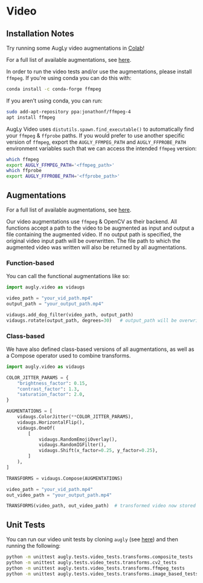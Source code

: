 # Video

## Installation Notes

Try running some AugLy video augmentations in [Colab](https://colab.research.google.com/github/facebookresearch/AugLy/blob/main/examples/AugLy_video.ipynb)!

For a full list of available augmentations, see [here](__init__.py).

In order to run the video tests and/or use the augmentations, please install `ffmpeg`. If you're using conda you can do this with:
```bash
conda install -c conda-forge ffmpeg
```

If you aren't using conda, you can run:
```bash
sudo add-apt-repository ppa:jonathonf/ffmpeg-4
apt install ffmpeg
```

AugLy Video uses `distutils.spawn.find_executable()` to automatically find your `ffmpeg` & `ffprobe` paths. If you would prefer to use another specific version of `ffmpeg`, export the `AUGLY_FFMPEG_PATH` and `AUGLY_FFPROBE_PATH` environment variables such that we can access the intended `ffmpeg` version:
```bash
which ffmpeg
export AUGLY_FFMPEG_PATH='<ffmpeg_path>'
which ffprobe
export AUGLY_FFPROBE_PATH='<ffprobe_path>'
```

## Augmentations

For a full list of available augmentations, see [here](__init__.py).

Our video augmentations use `ffmpeg` & OpenCV as their backend. All functions accept a path to the video to be augmented as input and output a file containing the augmented video. If no output path is specified, the original video input path will be overwritten. The file path to which the augmented video was written will also be returned by all augmentations.

### Function-based

You can call the functional augmentations like so:
```python
import augly.video as vidaugs

video_path = "your_vid_path.mp4"
output_path = "your_output_path.mp4"

vidaugs.add_dog_filter(video_path, output_path)
vidaugs.rotate(output_path, degrees=30)   # output_path will be overwritten
```

### Class-based

We have also defined class-based versions of all augmentations, as well as a Compose operator used to combine transforms.
```python
import augly.video as vidaugs

COLOR_JITTER_PARAMS = {
    "brightness_factor": 0.15,
    "contrast_factor": 1.3,
    "saturation_factor": 2.0,
}

AUGMENTATIONS = [
    vidaugs.ColorJitter(**COLOR_JITTER_PARAMS),
    vidaugs.HorizontalFlip(),
    vidaugs.OneOf(
        [
            vidaugs.RandomEmojiOverlay(),
            vidaugs.RandomIGFilter(),
            vidaugs.Shift(x_factor=0.25, y_factor=0.25),
        ]
    ),
]

TRANSFORMS = vidaugs.Compose(AUGMENTATIONS)

video_path = "your_vid_path.mp4"
out_video_path = "your_output_path.mp4"

TRANSFORMS(video_path, out_video_path)  # transformed video now stored in `out_video_path`
```

## Unit Tests

You can run our video unit tests by cloning `augly` (see [here](../../README.md)) and then running the following:
```bash
python -m unittest augly.tests.video_tests.transforms.composite_tests
python -m unittest augly.tests.video_tests.transforms.cv2_tests
python -m unittest augly.tests.video_tests.transforms.ffmpeg_tests
python -m unittest augly.tests.video_tests.transforms.image_based_tests
```
